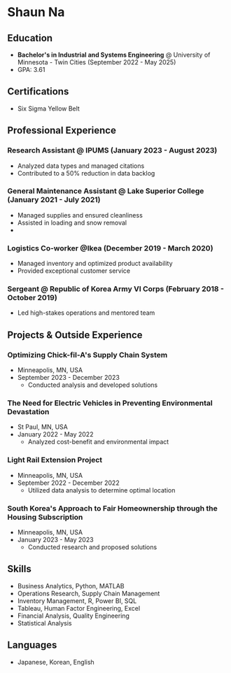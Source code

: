 # Shaun Na

## Education
- **Bachelor's in Industrial and Systems Engineering**
  @ University of Minnesota - Twin Cities (September 2022 - May 2025)
- GPA: 3.61

## Certifications
- Six Sigma Yellow Belt

## Professional Experience
### Research Assistant @ IPUMS (January 2023 - August 2023)
  - Analyzed data types and managed citations
  - Contributed to a 50% reduction in data backlog

### General Maintenance Assistant @ Lake Superior College (January 2021 - July 2021)
  - Managed supplies and ensured cleanliness
  - Assisted in loading and snow removal
  - 
  
### Logistics Co-worker @Ikea (December 2019 - March 2020)
  - Managed inventory and optimized product availability
  - Provided exceptional customer service

### Sergeant @ Republic of Korea Army VI Corps (February 2018 - October 2019)
  - Led high-stakes operations and mentored team

## Projects & Outside Experience
### Optimizing Chick-fil-A's Supply Chain System
- Minneapolis, MN, USA
- September 2023 - December 2023
  - Conducted analysis and developed solutions

### The Need for Electric Vehicles in Preventing Environmental Devastation
- St Paul, MN, USA
- January 2022 - May 2022
  - Analyzed cost-benefit and environmental impact

### Light Rail Extension Project
- Minneapolis, MN, USA
- September 2022 - December 2022
  - Utilized data analysis to determine optimal location

### South Korea's Approach to Fair Homeownership through the Housing Subscription
- Minneapolis, MN, USA
- January 2023 - May 2023
  - Conducted research and proposed solutions

## Skills
- Business Analytics, Python, MATLAB
- Operations Research, Supply Chain Management
- Inventory Management, R, Power BI, SQL
- Tableau, Human Factor Engineering, Excel
- Financial Analysis, Quality Engineering
- Statistical Analysis

## Languages
- Japanese, Korean, English
